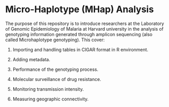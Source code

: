 # Micro-Haplotype (MHap) Analysis
The purpose of this repository is to introduce researchers at the Laboratory of Genomic Epidemiology of Malaria at Harvard university in the analysis of genotyping information generated through amplicon sequencing (also called Microhaplotype genotyping). This cover:

1. Importing and handling tables in CIGAR format in R environment.

2. Adding metadata.

3. Performance of the genotyping process.

4. Molecular surveillance of drug resistance.

5. Monitoring transmission intensity.

6. Measuring geographic connectivity.

